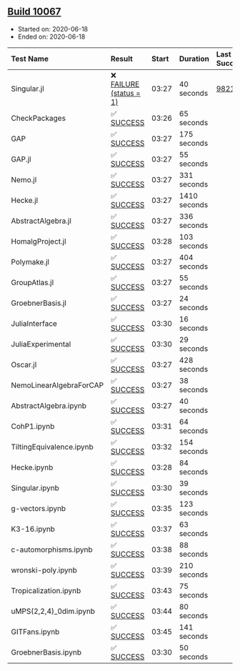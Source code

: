 ## [Build 10067](https://oscarci.mathematik.uni-kl.de/job/oscar/10067/)

* Started on: 2020-06-18
* Ended on: 2020-06-18

| Test Name    | Result | Start | Duration | Last Success | First Failure |
|:-------------|:-------|:------|:---------|:-------------|:--------------|
| Singular.jl | ❌ [FAILURE (status = 1)](https://oscarci.mathematik.uni-kl.de/job/oscar/10067/artifact/logs/build-10067/Singular.jl.log) | 03:27 | 40 seconds | [9821](https://oscarci.mathematik.uni-kl.de/job/oscar/9821/) | [9822](https://oscarci.mathematik.uni-kl.de/job/oscar/9822/) |
| CheckPackages | ✅ [SUCCESS](https://oscarci.mathematik.uni-kl.de/job/oscar/10067/artifact/logs/build-10067/CheckPackages.log) | 03:26 | 65 seconds |  |  |
| GAP | ✅ [SUCCESS](https://oscarci.mathematik.uni-kl.de/job/oscar/10067/artifact/logs/build-10067/GAP.log) | 03:27 | 175 seconds |  |  |
| GAP.jl | ✅ [SUCCESS](https://oscarci.mathematik.uni-kl.de/job/oscar/10067/artifact/logs/build-10067/GAP.jl.log) | 03:27 | 55 seconds |  |  |
| Nemo.jl | ✅ [SUCCESS](https://oscarci.mathematik.uni-kl.de/job/oscar/10067/artifact/logs/build-10067/Nemo.jl.log) | 03:27 | 331 seconds |  |  |
| Hecke.jl | ✅ [SUCCESS](https://oscarci.mathematik.uni-kl.de/job/oscar/10067/artifact/logs/build-10067/Hecke.jl.log) | 03:27 | 1410 seconds |  |  |
| AbstractAlgebra.jl | ✅ [SUCCESS](https://oscarci.mathematik.uni-kl.de/job/oscar/10067/artifact/logs/build-10067/AbstractAlgebra.jl.log) | 03:27 | 336 seconds |  |  |
| HomalgProject.jl | ✅ [SUCCESS](https://oscarci.mathematik.uni-kl.de/job/oscar/10067/artifact/logs/build-10067/HomalgProject.jl.log) | 03:28 | 103 seconds |  |  |
| Polymake.jl | ✅ [SUCCESS](https://oscarci.mathematik.uni-kl.de/job/oscar/10067/artifact/logs/build-10067/Polymake.jl.log) | 03:27 | 404 seconds |  |  |
| GroupAtlas.jl | ✅ [SUCCESS](https://oscarci.mathematik.uni-kl.de/job/oscar/10067/artifact/logs/build-10067/GroupAtlas.jl.log) | 03:27 | 55 seconds |  |  |
| GroebnerBasis.jl | ✅ [SUCCESS](https://oscarci.mathematik.uni-kl.de/job/oscar/10067/artifact/logs/build-10067/GroebnerBasis.jl.log) | 03:27 | 24 seconds |  |  |
| JuliaInterface | ✅ [SUCCESS](https://oscarci.mathematik.uni-kl.de/job/oscar/10067/artifact/logs/build-10067/JuliaInterface.log) | 03:30 | 16 seconds |  |  |
| JuliaExperimental | ✅ [SUCCESS](https://oscarci.mathematik.uni-kl.de/job/oscar/10067/artifact/logs/build-10067/JuliaExperimental.log) | 03:30 | 29 seconds |  |  |
| Oscar.jl | ✅ [SUCCESS](https://oscarci.mathematik.uni-kl.de/job/oscar/10067/artifact/logs/build-10067/Oscar.jl.log) | 03:27 | 428 seconds |  |  |
| NemoLinearAlgebraForCAP | ✅ [SUCCESS](https://oscarci.mathematik.uni-kl.de/job/oscar/10067/artifact/logs/build-10067/NemoLinearAlgebraForCAP.log) | 03:27 | 38 seconds |  |  |
| AbstractAlgebra.ipynb | ✅ [SUCCESS](https://oscarci.mathematik.uni-kl.de/job/oscar/10067/artifact/logs/build-10067/AbstractAlgebra.ipynb.log) | 03:27 | 40 seconds |  |  |
| CohP1.ipynb | ✅ [SUCCESS](https://oscarci.mathematik.uni-kl.de/job/oscar/10067/artifact/logs/build-10067/CohP1.ipynb.log) | 03:31 | 64 seconds |  |  |
| TiltingEquivalence.ipynb | ✅ [SUCCESS](https://oscarci.mathematik.uni-kl.de/job/oscar/10067/artifact/logs/build-10067/TiltingEquivalence.ipynb.log) | 03:32 | 154 seconds |  |  |
| Hecke.ipynb | ✅ [SUCCESS](https://oscarci.mathematik.uni-kl.de/job/oscar/10067/artifact/logs/build-10067/Hecke.ipynb.log) | 03:28 | 84 seconds |  |  |
| Singular.ipynb | ✅ [SUCCESS](https://oscarci.mathematik.uni-kl.de/job/oscar/10067/artifact/logs/build-10067/Singular.ipynb.log) | 03:30 | 39 seconds |  |  |
| g-vectors.ipynb | ✅ [SUCCESS](https://oscarci.mathematik.uni-kl.de/job/oscar/10067/artifact/logs/build-10067/g-vectors.ipynb.log) | 03:35 | 123 seconds |  |  |
| K3-16.ipynb | ✅ [SUCCESS](https://oscarci.mathematik.uni-kl.de/job/oscar/10067/artifact/logs/build-10067/K3-16.ipynb.log) | 03:37 | 63 seconds |  |  |
| c-automorphisms.ipynb | ✅ [SUCCESS](https://oscarci.mathematik.uni-kl.de/job/oscar/10067/artifact/logs/build-10067/c-automorphisms.ipynb.log) | 03:38 | 88 seconds |  |  |
| wronski-poly.ipynb | ✅ [SUCCESS](https://oscarci.mathematik.uni-kl.de/job/oscar/10067/artifact/logs/build-10067/wronski-poly.ipynb.log) | 03:39 | 210 seconds |  |  |
| Tropicalization.ipynb | ✅ [SUCCESS](https://oscarci.mathematik.uni-kl.de/job/oscar/10067/artifact/logs/build-10067/Tropicalization.ipynb.log) | 03:43 | 75 seconds |  |  |
| uMPS(2,2,4)_0dim.ipynb | ✅ [SUCCESS](https://oscarci.mathematik.uni-kl.de/job/oscar/10067/artifact/logs/build-10067/uMPS-2-2-4-_0dim.ipynb.log) | 03:44 | 80 seconds |  |  |
| GITFans.ipynb | ✅ [SUCCESS](https://oscarci.mathematik.uni-kl.de/job/oscar/10067/artifact/logs/build-10067/GITFans.ipynb.log) | 03:45 | 141 seconds |  |  |
| GroebnerBasis.ipynb | ✅ [SUCCESS](https://oscarci.mathematik.uni-kl.de/job/oscar/10067/artifact/logs/build-10067/GroebnerBasis.ipynb.log) | 03:30 | 50 seconds |  |  |
